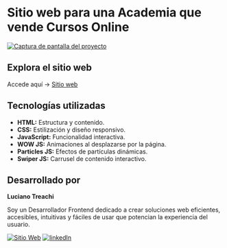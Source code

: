 # Sitio web para una Academia que vende Cursos Online

[![Captura de pantalla del proyecto](https://i.postimg.cc/HLKkGP2J/website.jpg)](https://postimg.cc/cKRSwhPZ)

## Explora el sitio web

Accede aquí → [Sitio web](https://academiaonline2.netlify.app/)

## Tecnologías utilizadas

- **HTML:** Estructura y contenido.
- **CSS:** Estilización y diseño responsivo.
- **JavaScript:** Funcionalidad interactiva.
- **WOW JS:** Animaciones al desplazarse por la página.
- **Particles JS:** Efectos de partículas dinámicas.
- **Swiper JS:** Carrusel de contenido interactivo.

## Desarrollado por

**Luciano Treachi**

Soy un Desarrollador Frontend dedicado a crear soluciones web eficientes, accesibles, intuitivas y fáciles de usar que potencian la experiencia del usuario.

[![Sitio Web](https://img.shields.io/badge/Sitio_Web-black?style=for-the-badge&logoColor=white)](https://lucianotreachi.vercel.app/)
[![linkedIn](https://img.shields.io/badge/LinkedIn-0077B5?style=for-the-badge&logoColor=white)](https://www.linkedin.com/in/luciano-treachi/)
